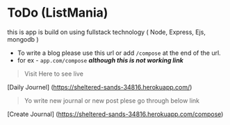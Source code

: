 # ToDo (ListMania)
this is app is build on using fullstack technology ( Node, Express, Ejs, mongodb )

* To write a blog please use this url or add ``` /compose ``` at the end of the url.
* for ex - ``` app.com/compose ``` ***although this is not working link***


> Visit Here to see live

[Daily Journel] (https://sheltered-sands-34816.herokuapp.com/)

>Yo write new journal or new post plese go through below link

[Create Journal] (https://sheltered-sands-34816.herokuapp.com/compose)

